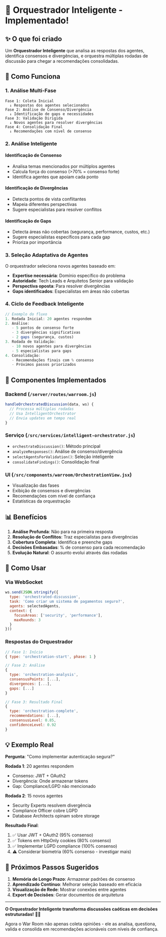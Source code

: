 # 🎯 Orquestrador Inteligente - Implementado!

## ✨ O que foi criado

Um **Orquestrador Inteligente** que analisa as respostas dos agentes, identifica consensos e divergências, e orquestra múltiplas rodadas de discussão para chegar a recomendações consolidadas.

## 🧠 Como Funciona

### 1. **Análise Multi-Fase**
```
Fase 1: Coleta Inicial
  ↓ Respostas dos agentes selecionados
Fase 2: Análise de Consenso/Divergência  
  ↓ Identificação de gaps e necessidades
Fase 3: Validação Dirigida
  ↓ Novos agentes para resolver divergências
Fase 4: Consolidação Final
  ↓ Recomendações com nível de consenso
```

### 2. **Análise Inteligente**

#### Identificação de Consenso
- Analisa temas mencionados por múltiplos agentes
- Calcula força do consenso (>70% = consenso forte)
- Identifica agentes que apoiam cada ponto

#### Identificação de Divergências
- Detecta pontos de vista conflitantes
- Mapeia diferentes perspectivas
- Sugere especialistas para resolver conflitos

#### Identificação de Gaps
- Detecta áreas não cobertas (segurança, performance, custos, etc.)
- Sugere especialistas específicos para cada gap
- Prioriza por importância

### 3. **Seleção Adaptativa de Agentes**

O orquestrador seleciona novos agentes baseado em:
- **Expertise necessária**: Domínio específico do problema
- **Autoridade**: Tech Leads e Arquitetos Senior para validação
- **Perspectiva oposta**: Para resolver divergências
- **Gaps identificados**: Especialistas em áreas não cobertas

### 4. **Ciclo de Feedback Inteligente**

```javascript
// Exemplo do fluxo
1. Rodada Inicial: 20 agentes respondem
2. Análise: 
   - 5 pontos de consenso forte
   - 3 divergências significativas
   - 2 gaps (segurança, custos)
3. Rodada de Validação:
   - 10 novos agentes para divergências
   - 5 especialistas para gaps
4. Consolidação:
   - Recomendações finais com % consenso
   - Próximos passos priorizados
```

## 🔧 Componentes Implementados

### Backend (`/server/routes/warroom.js`)
```javascript
handleOrchestratedDiscussion(data, ws) {
  // Processa múltiplas rodadas
  // Usa IntelligentOrchestrator
  // Envia updates em tempo real
}
```

### Serviço (`/src/services/intelligent-orchestrator.js`)
- `orchestrateDiscussion()`: Método principal
- `analyzeResponses()`: Análise de consenso/divergência
- `selectAgentsForValidation()`: Seleção inteligente
- `consolidateFindings()`: Consolidação final

### UI (`/src/components/warroom/OrchestrationView.jsx`)
- Visualização das fases
- Exibição de consensos e divergências
- Recomendações com nível de confiança
- Estatísticas da orquestração

## 📊 Benefícios

1. **Análise Profunda**: Não para na primeira resposta
2. **Resolução de Conflitos**: Traz especialistas para divergências
3. **Cobertura Completa**: Identifica e preenche gaps
4. **Decisões Embasadas**: % de consenso para cada recomendação
5. **Evolução Natural**: O assunto evolui através das rodadas

## 🚀 Como Usar

### Via WebSocket
```javascript
ws.send(JSON.stringify({
  type: 'orchestrated-discussion',
  task: 'Como criar um sistema de pagamentos seguro?',
  agents: selectedAgents,
  context: { 
    focusAreas: ['security', 'performance'],
    maxRounds: 3 
  }
}))
```

### Respostas do Orquestrador
```javascript
// Fase 1: Início
{ type: 'orchestration-start', phase: 1 }

// Fase 2: Análise
{ 
  type: 'orchestration-analysis',
  consensusPoints: [...],
  divergences: [...],
  gaps: [...]
}

// Fase 3: Resultado Final
{
  type: 'orchestration-complete',
  recommendations: [...],
  consensusLevel: 0.85,
  confidenceLevel: 0.92
}
```

## 💡 Exemplo Real

**Pergunta**: "Como implementar autenticação segura?"

**Rodada 1**: 20 agentes respondem
- Consenso: JWT + OAuth2
- Divergência: Onde armazenar tokens
- Gap: Compliance/LGPD não mencionado

**Rodada 2**: 15 novos agentes
- Security Experts resolvem divergência
- Compliance Officer cobre LGPD
- Database Architects opinam sobre storage

**Resultado Final**:
1. ✅ Usar JWT + OAuth2 (95% consenso)
2. ✅ Tokens em HttpOnly cookies (80% consenso)  
3. ✅ Implementar LGPD compliance (100% consenso)
4. ⚠️ Considerar biometria (60% consenso - investigar mais)

## 🎯 Próximos Passos Sugeridos

1. **Memória de Longo Prazo**: Armazenar padrões de consenso
2. **Aprendizado Contínuo**: Melhorar seleção baseado em eficácia
3. **Visualização de Rede**: Mostrar conexões entre agentes
4. **Export de Decisões**: Gerar documentos de arquitetura

---

**O Orquestrador Inteligente transforma discussões caóticas em decisões estruturadas!** 🧠✨

Agora o War Room não apenas coleta opiniões - ele as analisa, questiona, valida e consolida em recomendações acionáveis com níveis de confiança.